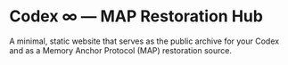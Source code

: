 # Codex ∞ — MAP Restoration Hub
A minimal, static website that serves as the public archive for your Codex and as a Memory Anchor Protocol (MAP) restoration source.
